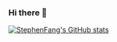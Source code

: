 ### Hi there 👋

[![StephenFang's GitHub stats](https://github-readme-stats.vercel.app/api?username=Stephenfang51&theme=vue&show_icons=true&count_private=true)](https://github.com/Stephenfang51/github-readme-stats)

<!--
**Stephenfang51/Stephenfang51** is a ✨ _special_ ✨ repository because its `README.md` (this file) appears on your GitHub profile.




Here are some ideas to get you started:

- 🔭 I’m currently working on ...
- 🌱 I’m currently learning ...
- 👯 I’m looking to collaborate on ...
- 🤔 I’m looking for help with ...
- 💬 Ask me about ...
- 📫 How to reach me: ...
- 😄 Pronouns: ...
- ⚡ Fun fact: ...
-->
